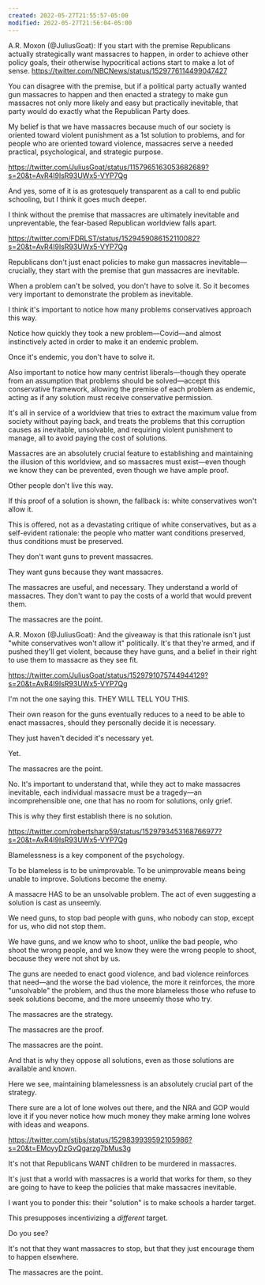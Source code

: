 ```yaml
---
created: 2022-05-27T21:55:57-05:00
modified: 2022-05-27T21:56:04-05:00
---
```


A.R. Moxon (@JuliusGoat): If you start with the premise Republicans actually strategically want massacres to happen, in order to achieve other policy goals, their otherwise hypocritical actions start to make a lot of sense. https://twitter.com/NBCNews/status/1529776114499047427

You can disagree with the premise, but if a political party actually wanted gun massacres to happen and then enacted a strategy to make gun massacres not only more likely and easy but practically inevitable, that party would do exactly what the Republican Party does.

My belief is that we have massacres because much of our society is oriented toward violent punishment as a 1st solution to problems, and for people who are oriented toward violence, massacres serve a needed practical, psychological, and strategic purpose.

https://twitter.com/JuliusGoat/status/1157965163053682689?s=20&t=AvR4l9IsR93UWx5-VYP7Qg

And yes, some of it is as grotesquely transparent as a call to end public schooling, but I think it goes much deeper.

I think without the premise that massacres are ultimately inevitable and unpreventable, the fear-based Republican worldview falls apart.

https://twitter.com/FDRLST/status/1529459086152110082?s=20&t=AvR4l9IsR93UWx5-VYP7Qg

Republicans don't just enact policies to make gun massacres inevitable—crucially, they start with the premise that gun massacres are inevitable.

When a problem can't be solved, you don't have to solve it. So it becomes very important to demonstrate the problem as inevitable.

I think it's important to notice how many problems conservatives approach this way.

Notice how quickly they took a new problem—Covid—and almost instinctively acted in order to make it an endemic problem.

Once it's endemic, you don't have to solve it.

Also important to notice how many centrist liberals—though they operate from an assumption that problems should be solved—accept this conservative framework, allowing the premise of each problem as endemic, acting as if any solution must receive conservative permission.

It's all in service of a worldview that tries to extract the maximum value from society without paying back, and treats the problems that this corruption causes as inevitable, unsolvable, and requiring violent punishment to manage, all to avoid paying the cost of solutions.

Massacres are an absolutely crucial feature to establishing and maintaining the illusion of this worldview, and so massacres must exist—even though we know they can be prevented, even though we have ample proof.

Other people don't live this way.

If this proof of a solution is shown, the fallback is: white conservatives won't allow it.

This is offered, not as a devastating critique of white conservatives, but as a self-evident rationale: the people who matter want conditions preserved, thus conditions must be preserved.

They don't want guns to prevent massacres.

They want guns because they want massacres.

The massacres are useful, and necessary. They understand a world of massacres. They don't want to pay the costs of a world that would prevent them.

The massacres are the point.

A.R. Moxon (@JuliusGoat): And the giveaway is that this rationale isn't just "white conservatives won't allow it" politically. It's that they're armed, and if pushed they'll get violent, because they have guns, and a belief in their right to use them to massacre as they see fit.

https://twitter.com/JuliusGoat/status/1529791075744944129?s=20&t=AvR4l9IsR93UWx5-VYP7Qg

I'm not the one saying this. THEY WILL TELL YOU THIS.

Their own reason for the guns eventually reduces to a need to be able to enact massacres, should they personally decide it is necessary.

They just haven't decided it's necessary yet.

Yet.

The massacres are the point.

No. It's important to understand that, while they act to make massacres inevitable, each individual massacre must be a tragedy—an incomprehensible one, one that has no room for solutions, only grief.

This is why they first establish there is no solution.

https://twitter.com/robertsharp59/status/1529793453168766977?s=20&t=AvR4l9IsR93UWx5-VYP7Qg

Blamelessness is a key component of the psychology.

To be blameless is to be unimprovable. To be unimprovable means being unable to improve. Solutions become the enemy.

A massacre HAS to be an unsolvable problem. The act of even suggesting a solution is cast as unseemly.

We need guns, to stop bad people with guns, who nobody can stop, except for us, who did not stop them. 

We have guns, and we know who to shoot, unlike the bad people, who shoot the wrong people, and we know they were the wrong people to shoot, because they were not shot by us.

The guns are needed to enact good violence, and bad violence reinforces that need—and the worse the bad violence, the more it reinforces, the more "unsolvable" the problem, and thus the more blameless those who refuse to seek solutions become, and the more unseemly those who try.

The massacres are the strategy.

The massacres are the proof.

The massacres are the point.

And that is why they oppose all solutions, even as those solutions are available and known.

Here we see, maintaining blamelessness is an absolutely crucial part of the strategy.

There sure are a lot of lone wolves out there, and the NRA and GOP would love it if you never notice how much money they make arming lone wolves with ideas and weapons.

https://twitter.com/stjbs/status/1529839939592105986?s=20&t=EMoyyDzGvQgarzg7bMus3g

It's not that Republicans WANT children to be murdered in massacres.

It's just that a world with massacres is a world that works for them, so they are going to have to keep the policies that make massacres inevitable.

I want you to ponder this: their "solution" is to make schools a harder target.

This presupposes incentivizing a *different* target.

Do you see?

It's not that they want massacres to stop, but that they just encourage them to happen elsewhere.

The massacres are the point.
